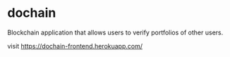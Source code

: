 # dochain
Blockchain application that allows users to verify portfolios of other users. 

visit  https://dochain-frontend.herokuapp.com/
